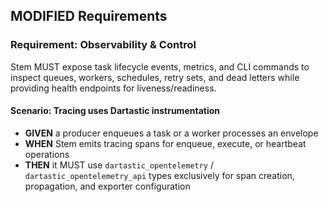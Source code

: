 ## MODIFIED Requirements

### Requirement: Observability & Control
Stem MUST expose task lifecycle events, metrics, and CLI commands to inspect queues, workers, schedules, retry sets, and dead letters while providing health endpoints for liveness/readiness.

#### Scenario: Tracing uses Dartastic instrumentation
- **GIVEN** a producer enqueues a task or a worker processes an envelope
- **WHEN** Stem emits tracing spans for enqueue, execute, or heartbeat operations
- **THEN** it MUST use `dartastic_opentelemetry` / `dartastic_opentelemetry_api` types exclusively for span creation, propagation, and exporter configuration
